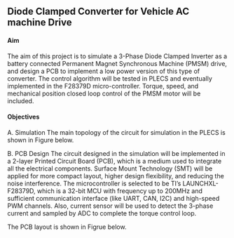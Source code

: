 ## Diode Clamped Converter for Vehicle AC machine Drive

#### Aim
The aim of this project is to simulate a 3-Phase Diode Clamped Inverter as a battery connected Permanent Magnet Synchronous Machine (PMSM) drive, and design a PCB to implement a low power version of this type of converter. The control algorithm will be tested in PLECS and eventually implemented in the F28379D micro-controller. Torque, speed, and mechanical position closed loop control of the PMSM motor will be included.

#### Objectives
A.	Simulation
The main topology of the circuit for simulation in the PLECS is shown in Figure below.


B.	PCB Design
The circuit designed in the simulation will be implemented in a 2-layer Printed Circuit Board (PCB), which is a medium used to integrate all the electrical components. Surface Mount Technology (SMT) will be applied for more compact layout, higher design flexibility, and reducing the noise interference. The microcontroller is selected to be TI’s LAUNCHXL-F28379D, which is a 32-bit MCU with frequency up to 200MHz and sufficient communication interface (like UART, CAN, I2C) and high-speed PWM channels. Also, current sensor will be used to detect the 3-phase current and sampled by ADC to complete the torque control loop.

The PCB layout is shown in Figrue below.

